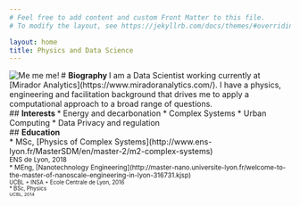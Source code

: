```yaml
---
# Feel free to add content and custom Front Matter to this file.
# To modify the layout, see https://jekyllrb.com/docs/themes/#overriding-theme-defaults

layout: home
title: Physics and Data Science
---
```


<section class="bio-grid">

<div class="bio-avatar">
<img class="avatar avatar-circle" src="{{"assets/E_Artiges.jpg" | relative_url }}" alt="Me me me!" align="left">
</div>

<div class="biography-description">
# <b> Biography </b>
I am a Data Scientist working currently at [Mirador Analytics](https://www.miradoranalytics.com/). I have a physics, engineering and facilitation background that drives me to apply a computational approach to a broad range of questions.

<section class="interests-education-grid">
<div class="interests">
## <b> Interests </b>
* Energy and decarbonation
* Complex Systems
* Urban Computing
* Data Privacy and regulation
</div>

<div class="education">
## <b> Education </b>
<div>
* MSc, [Physics of Complex Systems](http://www.ens-lyon.fr/MasterSDM/en/master-2/m2-complex-systems) <br>
<small> ENS de Lyon, 2018
</div>
<div>
* MEng, [Nanotechnology Engineering](http://master-nano.universite-lyon.fr/welcome-to-the-master-of-nanoscale-engineering-in-lyon-316731.kjsp) <br>
<small> UCBL + INSA + Ecole Centrale de Lyon, 2016
</div>
<div>
* BSc, Physics <br>
<small> UCBL, 2014
</div>

</div>

</section>

</div>

</section>
